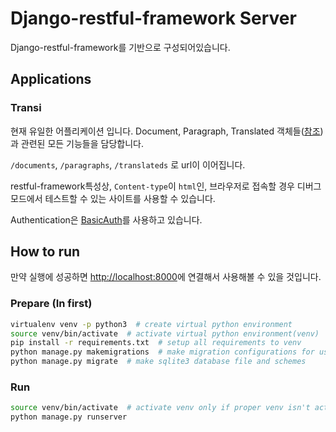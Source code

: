 # Django-restful-framework Server
Django-restful-framework를 기반으로 구성되어있습니다.

## Applications

### Transi

현재 유일한 어플리케이션 입니다. Document, Paragraph, Translated 객체들([참조](/doc/models.md))과 관련된 모든 기능들을 담당합니다.

`/documents`, `/paragraphs`, `/translateds` 로 url이 이어집니다.

restful-framework특성상, `Content-type`이 `html`인, 브라우저로 접속할 경우 디버그 모드에서 테스트할 수 있는 사이트를 사용할 수 있습니다.

Authentication은 [BasicAuth](https://en.wikipedia.org/wiki/Basic_access_authentication)를 사용하고 있습니다.

## How to run
만약 실행에 성공하면 [http://localhost:8000](http://localhost:8000)에 연결해서 사용해볼 수 있을 것입니다.

### Prepare (In first)
```sh
virtualenv venv -p python3  # create virtual python environment
source venv/bin/activate  # activate virtual python environment(venv)
pip install -r requirements.txt  # setup all requirements to venv
python manage.py makemigrations  # make migration configurations for using sqlite3
python manage.py migrate  # make sqlite3 database file and schemes
```
### Run
```sh
source venv/bin/activate  # activate venv only if proper venv isn't activated
python manage.py runserver
```